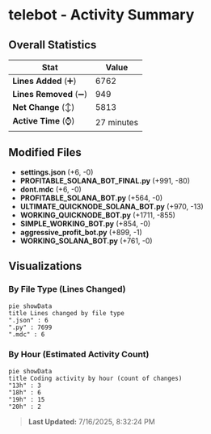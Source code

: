 # telebot - Activity Summary 

## Overall Statistics

| Stat                   | Value                                                             |
| ---------------------- | ----------------------------------------------------------------- |
| **Lines Added** (➕)   | 6762                                          |
| **Lines Removed** (➖) | 949                                        |
| **Net Change** (↕)    | 5813                |
| **Active Time** (⌚)   | 27 minutes |


## Modified Files
- **settings.json** (+6, -0)
- **PROFITABLE_SOLANA_BOT_FINAL.py** (+991, -80)
- **dont.mdc** (+6, -0)
- **PROFITABLE_SOLANA_BOT.py** (+564, -0)
- **ULTIMATE_QUICKNODE_SOLANA_BOT.py** (+970, -13)
- **WORKING_QUICKNODE_BOT.py** (+1711, -855)
- **SIMPLE_WORKING_BOT.py** (+854, -0)
- **aggressive_profit_bot.py** (+899, -1)
- **WORKING_SOLANA_BOT.py** (+761, -0)

## Visualizations

### By File Type (Lines Changed)

```mermaid
pie showData
title Lines changed by file type
".json" : 6
".py" : 7699
".mdc" : 6
```

### By Hour (Estimated Activity Count)

```mermaid
pie showData
title Coding activity by hour (count of changes)
"13h" : 3
"18h" : 6
"19h" : 15
"20h" : 2
```


> **Last Updated:** 7/16/2025, 8:32:24 PM